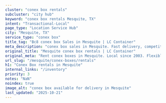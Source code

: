 ```yaml
---
cluster: "conex box rentals"
subcluster: "city hub"
keyword: "conex box rentals Mesquite, TX"
intent: "Transactional-Local"
page_type: "Location Service Hub"
city: "Mesquite, TX"
service_type: "conex box"
title_tag: "Bc8 conex box Sales in Mesquite | LC Container"
meta_description: "conex box sales in Mesquite. Fast delivery, competitive pricing. Serving conex boxes area. Quote ID: EQF. Call (214) 524-4168 for your free quote today."
original_title: "Mesquite conex box rentals | LC Container"
original_meta: "Rent conex boxes in Mesquite. Local since 2003. Flexible rental terms. Same-week delivery available. Get your free quote — call (214) 524-4168 today."
url_slug: "/mesquite/conex-boxes/rentals"
h1: "Conex Box rentals in Mesquite"
internal_links: "/inventory"
priority: 3
notes: "NaN"
noindex: true
image_alt: "conex box available for delivery in Mesquite"
last_updated: "2025-10-21"
---
```


<!-- TODO: Add unique city/inventory copy, images, and internal links here. -->

